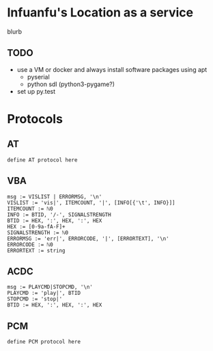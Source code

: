 # Infuanfu's Location as a service

blurb

## TODO
 * use a VM or docker and always install software packages using apt
   * pyserial
   * python sdl (python3-pygame?)
 * set up py.test

# Protocols

## AT
    define AT protocol here

## VBA

    msg := VISLIST | ERRORMSG, '\n'
    VISLIST := 'vis|', ITEMCOUNT, '|', [INFO[{'\t', INFO}]]
    ITEMCOUNT := ℕ0
    INFO := BTID, '/-', SIGNALSTRENGTH
    BTID := HEX, ':', HEX, ':', HEX
    HEX := [0-9a-fA-F]+
    SIGNALSTRENGTH := ℕ0
    ERRORMSG := 'err|', ERRORCODE, '|', [ERRORTEXT], '\n'
    ERRORCODE := ℕ0
    ERRORTEXT := string

## ACDC

    msg := PLAYCMD|STOPCMD, '\n'
    PLAYCMD := 'play|', BTID
    STOPCMD := 'stop|'
    BTID := HEX, ':', HEX, ':', HEX


## PCM

    define PCM protocol here
